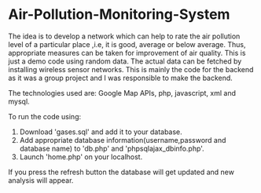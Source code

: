 # Air-Pollution-Monitoring-System

The idea is to develop a network which can help to rate the air pollution level of a particular place ,i.e, it is good, average or below average. Thus, appropriate measures can be taken for improvement of air quality.
This is just a demo code using random data. The actual data can be fetched by installing wireless sensor networks.
This is mainly the code for the backend as it was a group project and I was responsible to make the backend.

The technologies used are: Google Map APIs, php, javascript, xml and mysql.

To run the code using:
1. Download 'gases.sql' and add it to your database.
2. Add appropriate database information(username,password and database name) to 'db.php' and 'phpsqlajax_dbinfo.php'.
3. Launch 'home.php' on your localhost.

If you press the refresh button the database will get updated and new analysis will appear.
